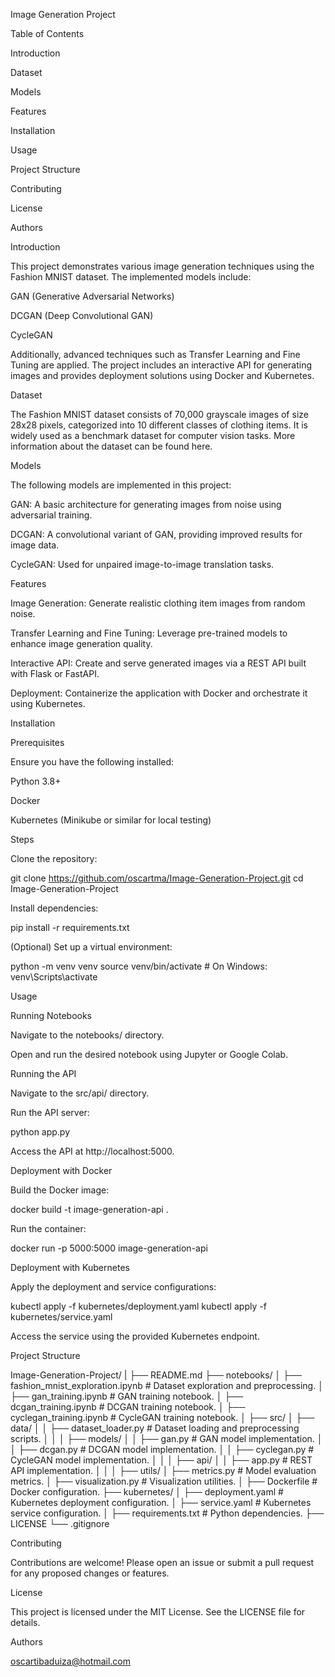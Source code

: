 Image Generation Project

Table of Contents

Introduction

Dataset

Models

Features

Installation

Usage

Project Structure

Contributing

License

Authors

Introduction

This project demonstrates various image generation techniques using the Fashion MNIST dataset. The implemented models include:

GAN (Generative Adversarial Networks)

DCGAN (Deep Convolutional GAN)

CycleGAN

Additionally, advanced techniques such as Transfer Learning and Fine Tuning are applied. The project includes an interactive API for generating images and provides deployment solutions using Docker and Kubernetes.

Dataset

The Fashion MNIST dataset consists of 70,000 grayscale images of size 28x28 pixels, categorized into 10 different classes of clothing items. It is widely used as a benchmark dataset for computer vision tasks. More information about the dataset can be found here.

Models

The following models are implemented in this project:

GAN: A basic architecture for generating images from noise using adversarial training.

DCGAN: A convolutional variant of GAN, providing improved results for image data.

CycleGAN: Used for unpaired image-to-image translation tasks.

Features

Image Generation: Generate realistic clothing item images from random noise.

Transfer Learning and Fine Tuning: Leverage pre-trained models to enhance image generation quality.

Interactive API: Create and serve generated images via a REST API built with Flask or FastAPI.

Deployment: Containerize the application with Docker and orchestrate it using Kubernetes.

Installation

Prerequisites

Ensure you have the following installed:

Python 3.8+

Docker

Kubernetes (Minikube or similar for local testing)

Steps

Clone the repository:

git clone https://github.com/oscartma/Image-Generation-Project.git
cd Image-Generation-Project

Install dependencies:

pip install -r requirements.txt

(Optional) Set up a virtual environment:

python -m venv venv
source venv/bin/activate  # On Windows: venv\Scripts\activate

Usage

Running Notebooks

Navigate to the notebooks/ directory.

Open and run the desired notebook using Jupyter or Google Colab.

Running the API

Navigate to the src/api/ directory.

Run the API server:

python app.py

Access the API at http://localhost:5000.

Deployment with Docker

Build the Docker image:

docker build -t image-generation-api .

Run the container:

docker run -p 5000:5000 image-generation-api

Deployment with Kubernetes

Apply the deployment and service configurations:

kubectl apply -f kubernetes/deployment.yaml
kubectl apply -f kubernetes/service.yaml

Access the service using the provided Kubernetes endpoint.

Project Structure

Image-Generation-Project/
|
├── README.md
├── notebooks/
│   ├── fashion_mnist_exploration.ipynb  # Dataset exploration and preprocessing.
│   ├── gan_training.ipynb               # GAN training notebook.
│   ├── dcgan_training.ipynb             # DCGAN training notebook.
│   ├── cyclegan_training.ipynb          # CycleGAN training notebook.
│
├── src/
│   ├── data/
│   │   ├── dataset_loader.py            # Dataset loading and preprocessing scripts.
│   │
│   ├── models/
│   │   ├── gan.py                       # GAN model implementation.
│   │   ├── dcgan.py                     # DCGAN model implementation.
│   │   ├── cyclegan.py                  # CycleGAN model implementation.
│   │
│   ├── api/
│   │   ├── app.py                       # REST API implementation.
│   │
│   ├── utils/
│       ├── metrics.py                   # Model evaluation metrics.
│       ├── visualization.py             # Visualization utilities.
│
├── Dockerfile                           # Docker configuration.
├── kubernetes/
│   ├── deployment.yaml                  # Kubernetes deployment configuration.
│   ├── service.yaml                     # Kubernetes service configuration.
│
├── requirements.txt                     # Python dependencies.
├── LICENSE
└── .gitignore

Contributing

Contributions are welcome! Please open an issue or submit a pull request for any proposed changes or features.

License

This project is licensed under the MIT License. See the LICENSE file for details.

Authors

oscartibaduiza@hotmail.com


